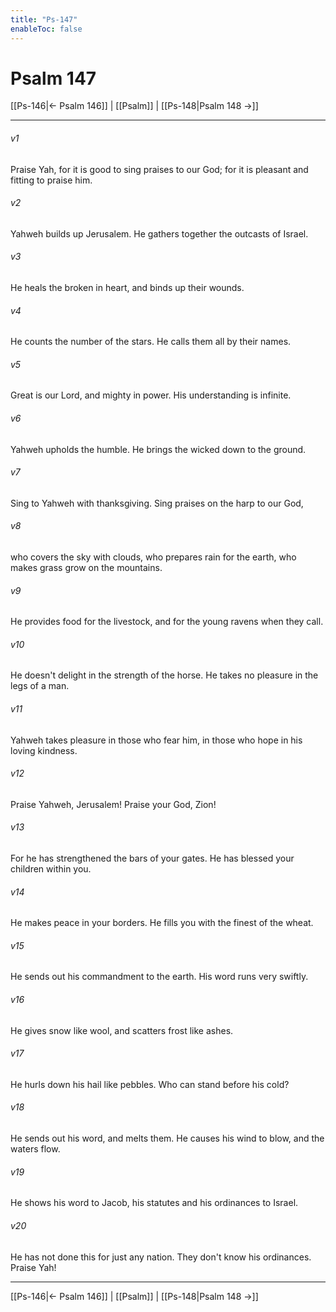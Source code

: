 ```yaml
---
title: "Ps-147"
enableToc: false
---
```

# Psalm 147

[[Ps-146|← Psalm 146]] | [[Psalm]] | [[Ps-148|Psalm 148 →]]
***



###### v1 
Praise Yah, for it is good to sing praises to our God; for it is pleasant and fitting to praise him. 

###### v2 
Yahweh builds up Jerusalem. He gathers together the outcasts of Israel. 

###### v3 
He heals the broken in heart, and binds up their wounds. 

###### v4 
He counts the number of the stars. He calls them all by their names. 

###### v5 
Great is our Lord, and mighty in power. His understanding is infinite. 

###### v6 
Yahweh upholds the humble. He brings the wicked down to the ground. 

###### v7 
Sing to Yahweh with thanksgiving. Sing praises on the harp to our God, 

###### v8 
who covers the sky with clouds, who prepares rain for the earth, who makes grass grow on the mountains. 

###### v9 
He provides food for the livestock, and for the young ravens when they call. 

###### v10 
He doesn't delight in the strength of the horse. He takes no pleasure in the legs of a man. 

###### v11 
Yahweh takes pleasure in those who fear him, in those who hope in his loving kindness. 

###### v12 
Praise Yahweh, Jerusalem! Praise your God, Zion! 

###### v13 
For he has strengthened the bars of your gates. He has blessed your children within you. 

###### v14 
He makes peace in your borders. He fills you with the finest of the wheat. 

###### v15 
He sends out his commandment to the earth. His word runs very swiftly. 

###### v16 
He gives snow like wool, and scatters frost like ashes. 

###### v17 
He hurls down his hail like pebbles. Who can stand before his cold? 

###### v18 
He sends out his word, and melts them. He causes his wind to blow, and the waters flow. 

###### v19 
He shows his word to Jacob, his statutes and his ordinances to Israel. 

###### v20 
He has not done this for just any nation. They don't know his ordinances. Praise Yah!

***
[[Ps-146|← Psalm 146]] | [[Psalm]] | [[Ps-148|Psalm 148 →]]
